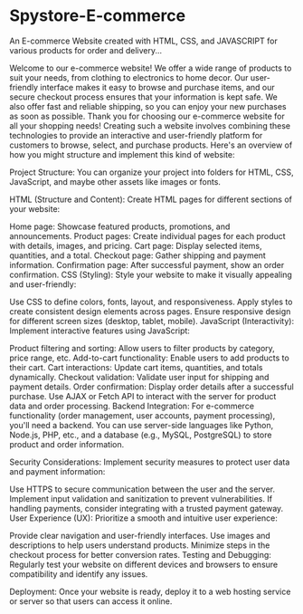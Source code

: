 # Spystore-E-commerce
An E-commerce Website created with HTML, CSS, and JAVASCRIPT for various products for order and delivery...




Welcome to our e-commerce website! We offer a wide range of products to suit your needs, from clothing to electronics to home decor. Our user-friendly interface makes it easy to browse and purchase items, and our secure checkout process ensures that your information is kept safe. We also offer fast and reliable shipping, so you can enjoy your new purchases as soon as possible. Thank you for choosing our e-commerce website for all your shopping needs!
 Creating such a website involves combining these technologies to provide an interactive and user-friendly platform for customers to browse, select, and purchase products. Here's an overview of how you might structure and implement this kind of website:

Project Structure:
You can organize your project into folders for HTML, CSS, JavaScript, and maybe other assets like images or fonts.

HTML (Structure and Content):
Create HTML pages for different sections of your website:

Home page: Showcase featured products, promotions, and announcements.
Product pages: Create individual pages for each product with details, images, and pricing.
Cart page: Display selected items, quantities, and a total.
Checkout page: Gather shipping and payment information.
Confirmation page: After successful payment, show an order confirmation.
CSS (Styling):
Style your website to make it visually appealing and user-friendly:

Use CSS to define colors, fonts, layout, and responsiveness.
Apply styles to create consistent design elements across pages.
Ensure responsive design for different screen sizes (desktop, tablet, mobile).
JavaScript (Interactivity):
Implement interactive features using JavaScript:

Product filtering and sorting: Allow users to filter products by category, price range, etc.
Add-to-cart functionality: Enable users to add products to their cart.
Cart interactions: Update cart items, quantities, and totals dynamically.
Checkout validation: Validate user input for shipping and payment details.
Order confirmation: Display order details after a successful purchase.
Use AJAX or Fetch API to interact with the server for product data and order processing.
Backend Integration:
For e-commerce functionality (order management, user accounts, payment processing), you'll need a backend. You can use server-side languages like Python, Node.js, PHP, etc., and a database (e.g., MySQL, PostgreSQL) to store product and order information.

Security Considerations:
Implement security measures to protect user data and payment information:

Use HTTPS to secure communication between the user and the server.
Implement input validation and sanitization to prevent vulnerabilities.
If handling payments, consider integrating with a trusted payment gateway.
User Experience (UX):
Prioritize a smooth and intuitive user experience:

Provide clear navigation and user-friendly interfaces.
Use images and descriptions to help users understand products.
Minimize steps in the checkout process for better conversion rates.
Testing and Debugging:
Regularly test your website on different devices and browsers to ensure compatibility and identify any issues.

Deployment:
Once your website is ready, deploy it to a web hosting service or server so that users can access it online.

